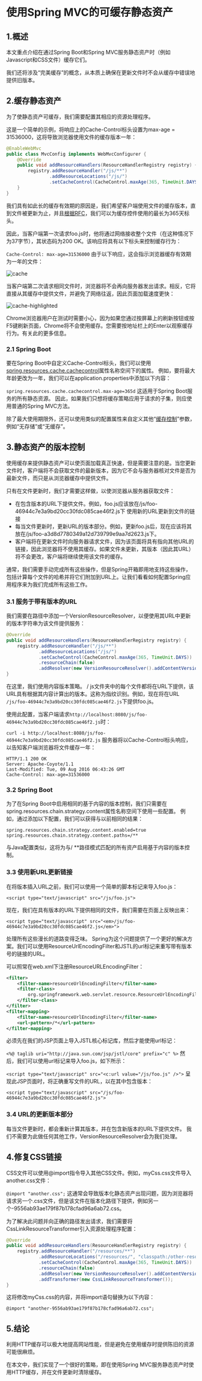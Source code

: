 # 使用Spring MVC的可缓存静态资产

## 1.概述
本文重点介绍在通过Spring Boot和Spring MVC服务静态资产时（例如Javascript和CSS文件）缓存它们。

我们还将涉及“完美缓存”的概念，从本质上确保在更新文件时不会从缓存中错误地提供旧版本。

## 2.缓存静态资产
为了使静态资产可缓存，我们需要配置其相应的资源处理程序。

这是一个简单的示例，将响应上的Cache-Control标头设置为max-age = 31536000，这将导致浏览器使用文件的缓存版本一年：

```java
@EnableWebMvc
public class MvcConfig implements WebMvcConfigurer {
    @Override
    public void addResourceHandlers(ResourceHandlerRegistry registry) {
        registry.addResourceHandler("/js/**") 
                .addResourceLocations("/js/") 
                .setCacheControl(CacheControl.maxAge(365, TimeUnit.DAYS));
    }
}
```

我们具有如此长的缓存有效期的原因是，我们希望客户端使用文件的缓存版本，直到文件被更新为止，并且[根据RFC](https://www.ietf.org/rfc/rfc2616.txt)，我们可以为缓存控件使用的最长为365天标头。

因此，当客户端第一次请求foo.js时，他将通过网络接收整个文件（在这种情况下为37字节），其状态码为200 OK。该响应将具有以下标头来控制缓存行为：

`Cache-Control: max-age=31536000`
由于以下响应，这会指示浏览器缓存有效期为一年的文件：

![cache](img/cache.png)


当客户端第二次请求相同文件时，浏览器将不会再向服务器发出请求。相反，它将直接从其缓存中提供文件，并避免了网络往返，因此页面加载速度更快：

![cache-highlighted](img/cache-highlighted.png)

Chrome浏览器用户在测试时需要小心，因为如果您通过按屏幕上的刷新按钮或按F5键刷新页面，Chrome将不会使用缓存。您需要按地址栏上的Enter以观察缓存行为。有关此的更多信息。

### 2.1 Spring Boot
要在Spring Boot中自定义Cache-Control标头，我们可以使用[spring.resources.cache.cachecontrol](https://github.com/spring-projects/spring-boot/blob/master/spring-boot-project/spring-boot-autoconfigure/src/main/java/org/springframework/boot/autoconfigure/web/ResourceProperties.java#L285)属性名称空间下的属性。 例如，要将最大年龄更改为一年，我们可以在application.properties中添加以下内容：

`spring.resources.cache.cachecontrol.max-age=365d`
这适用于Spring Boot服务的所有静态资源。 因此，如果我们只想将缓存策略应用于请求的子集，则应使用普通的Spring MVC方法。

除了最大使用期限外，还可以使用类似的配置属性来自定义其他“[缓存控制](https://developer.mozilla.org/en-US/docs/Web/HTTP/Headers/Cache-Control)”参数，例如“无存储”或“无缓存”。

## 3.静态资产的版本控制
使用缓存来提供静态资产可以使页面加载真正快速，但是需要注意的是。当您更新文件时，客户端将不会获取文件的最新版本，因为它不会与服务器核对文件是否为最新文件，而只是从浏览器缓存中提供文件。

只有在文件更新时，我们才需要这样做，以使浏览器从服务器获取文件：

* 在包含版本的URL下提供文件。例如，foo.js应该放在/js/foo-46944c7e3a9bd20cc30fdc085cae46f2.js下
  使用新的URL更新到文件的链接
* 每当文件更新时，更新URL的版本部分。例如，更新foo.js后，现在应该将其放在/js/foo-a3d8d7780349a12d739799e9aa7d2623.js下。
* 客户端将在更新文件时向服务器请求文件，因为该页面将具有指向其他URL的链接，因此浏览器将不使用其缓存。如果文件未更新，其版本（因此其URL）将不会更改，客户端将继续使用该文件的缓存。

通常，我们需要手动完成所有这些操作，但是Spring开箱即用地支持这些操作，包括计算每个文件的哈希并将它们附加到URL上。让我们看看如何配置Spring应用程序来为我们完成所有这些工作。

### 3.1 服务于带有版本的URL
我们需要在路径中添加一个VersionResourceResolver，以便使用其URL中更新的版本字符串为该文件提供服务：

```java
@Override
public void addResourceHandlers(ResourceHandlerRegistry registry) {
    registry.addResourceHandler("/js/**")
            .addResourceLocations("/js/")
            .setCacheControl(CacheControl.maxAge(365, TimeUnit.DAYS))
            .resourceChain(false)
            .addResolver(new VersionResourceResolver().addContentVersionStrategy("/**"));
}
```

在这里，我们使用内容版本策略。 / js文件夹中的每个文件都将在URL下提供，该URL具有根据其内容计算出的版本。这称为指纹识别。例如，现在将在URL `/js/foo-46944c7e3a9bd20cc30fdc085cae46f2.js`下提供foo.js。

使用此配置，当客户端请求`http://localhost:8080/js/foo-46944c7e3a9bd20cc30fdc085cae46f2.js`时：

`curl -i http://localhost:8080/js/foo-46944c7e3a9bd20cc30fdc085cae46f2.js`
服务器将以Cache-Control标头响应，以告知客户端浏览器将文件缓存一年：

```
HTTP/1.1 200 OK
Server: Apache-Coyote/1.1
Last-Modified: Tue, 09 Aug 2016 06:43:26 GMT
Cache-Control: max-age=31536000
```

### 3.2 Spring Boot
为了在Spring Boot中启用相同的基于内容的版本控制，我们只需要在spring.resources.chain.strategy.content属性名称空间下使用一些配置。 例如，通过添加以下配置，我们可以获得与以前相同的结果：

```properties
spring.resources.chain.strategy.content.enabled=true
spring.resources.chain.strategy.content.paths=/**
```

与Java配置类似，这将为与/ **路径模式匹配的所有资产启用基于内容的版本控制。

### 3.3 使用新URL更新链接
在将版本插入URL之前，我们可以使用一个简单的脚本标记来导入foo.js：

`<script type="text/javascript" src="/js/foo.js">`

现在，我们在具有版本的URL下提供相同的文件，我们需要在页面上反映出来：

`<script type="text/javascript"
  src="<em>/js/foo-46944c7e3a9bd20cc30fdc085cae46f2.js</em>">`

处理所有这些漫长的道路变得乏味。 Spring为这个问题提供了一个更好的解决方案。我们可以使用ResourceUrlEncodingFilter和JSTL的url标记来重写带有版本号的链接的URL。

可以照常在web.xml下注册ResourceURLEncodingFilter：

```xml
<filter>
    <filter-name>resourceUrlEncodingFilter</filter-name>
    <filter-class>
        org.springframework.web.servlet.resource.ResourceUrlEncodingFilter
    </filter-class>
</filter>
<filter-mapping>
    <filter-name>resourceUrlEncodingFilter</filter-name>
    <url-pattern>/*</url-pattern>
</filter-mapping>
```

必须先在我们的JSP页面上导入JSTL核心标记库，然后才能使用url标记：

`<%@ taglib uri="http://java.sun.com/jsp/jstl/core" prefix="c" %>`
然后，我们可以使用url标记来导入foo.js，如下所示：

`<script type="text/javascript" src="<c:url value="/js/foo.js" />">`
呈现此JSP页面时，将正确重写文件的URL，以在其中包含版本：

`<script type="text/javascript" src="/js/foo-46944c7e3a9bd20cc30fdc085cae46f2.js">`

### 3.4 URL的更新版本部分
每当文件更新时，都会重新计算其版本，并在包含新版本的URL下提供文件。 我们不需要为此做任何其他工作，VersionResourceResolver会为我们处理。

## 4.修复CSS链接
CSS文件可以使用@import指令导入其他CSS文件。例如，myCss.css文件导入another.css文件：

`@import "another.css";`
这通常会导致版本化静态资产出现问题，因为浏览器将请求另一个.css文件，但是该文件在版本化路径下提供，例如另一个-9556ab93ae179f87b178cfad96a6ab72.css。

为了解决此问题并向正确的路径发出请求，我们需要将CssLinkResourceTransformer引入资源处理程序配置：

```java
@Override
public void addResourceHandlers(ResourceHandlerRegistry registry) {
    registry.addResourceHandler("/resources/**")
            .addResourceLocations("/resources/", "classpath:/other-resources/")
            .setCacheControl(CacheControl.maxAge(365, TimeUnit.DAYS))
            .resourceChain(false)
            .addResolver(new VersionResourceResolver().addContentVersionStrategy("/**"))
            .addTransformer(new CssLinkResourceTransformer());
}
```

这将修改myCss.css的内容，并将import语句替换为以下内容：

`@import "another-9556ab93ae179f87b178cfad96a6ab72.css";`
## 5.结论
利用HTTP缓存可以极大地提高网站性能，但是避免在使用缓存时提供陈旧的资源可能很麻烦。

在本文中，我们实现了一个很好的策略，即在使用Spring MVC服务静态资产时使用HTTP缓存，并在文件更新时清除缓存。